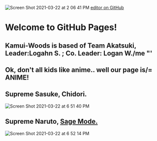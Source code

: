 ![Screen Shot 2021-03-22 at 2 06 41 PM](https://user-images.githubusercontent.com/79371323/112059416-0b99bc80-8b19-11eb-9408-0980c3b310fa.png)
[editor on GitHub](https://github.com/Kamui-Woods/-Teams/edit/gh-pages/index.md)
# Welcome to GitHub Pages!
## Kamui-Woods is based of Team Akatsuki, Leader:Logahn S. ; Co. Leader: Logan W./me "'
## Ok, don't all kids like anime.. well our page is/= ANIME!
## Supreme Sasuke, Chidori.
![Screen Shot 2021-03-22 at 6 51 40 PM](https://user-images.githubusercontent.com/79371323/112080954-1ae03080-8b40-11eb-9b5a-ece3510f75ea.png)

## Supreme Naruto, [Sage Mode.](docs.google.com/presentation/d/1oqLIG90R73MiQ1g-HZH8-Y0HbchXkjdRWSg7f1rirK0/edit#slide+id.p)
![Screen Shot 2021-03-22 at 6 52 14 PM](https://user-images.githubusercontent.com/79371323/112080982-26335c00-8b40-11eb-9fa9-f9066205317e.png)


